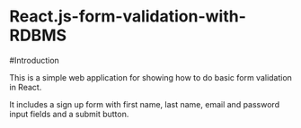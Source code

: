 # React.js-form-validation-with-RDBMS

#Introduction

This is a simple web application for showing how to do basic form validation in React.

It includes a sign up form with first name, last name, email and password input fields and a submit button.
